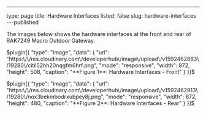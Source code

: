 ---
type: page
title: Hardware Interfaces
listed: false
slug: hardware-interfaces
---published

The images below shows the hardware interfaces at the front and rear of RAK7249 Macro Outdoor Gateway.

$plugin[{
    "type": "image",
    "data": {
        "url": "https:\/\/res.cloudinary.com\/developerhub\/image\/upload\/v1592462883\/19280\/citil52hh20nqgfm6hrf.png",
        "mode": "responsive",
        "width": 872,
        "height": 508,
        "caption": "**Figure 1**: Hardware Interfaces - Front"
    }
}]$

$plugin[{
    "type": "image",
    "data": {
        "url": "https:\/\/res.cloudinary.com\/developerhub\/image\/upload\/v1592462913\/19280\/nox3bekmbodrxubpey8j.png",
        "mode": "responsive",
        "width": 872,
        "height": 480,
        "caption": "**Figure 2**: Hardware Interfaces - Rear"
    }
}]$

